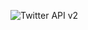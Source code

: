 <a id='badge' onclick="document.getElementById('badge').href+=`gitpod.io/#${window.location.href}`"><img src="https://img.shields.io/endpoint?url=https%3A%2F%2Ftwbadges.glitch.me%2Fbadges%2Fv2&style=flat-square" alt="Twitter API v2" /></a>
